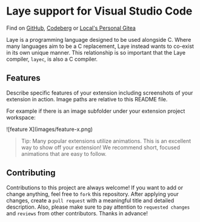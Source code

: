 # Laye support for Visual Studio Code

Find on [GitHub](https://github.com/laye-lang/laye-vscode), [Codeberg](https://codeberg.org/laye-lang/laye-vscode) or [Local's Personal Gitea](https://git.nashiora.dev/nashiora/laye-vscode)

Laye is a programming language designed to be used alongside C. Where many languages aim to be a C replacement, Laye instead wants to co-exist in its own unique manner. This relationship is so important that the Laye compiler, `layec`, is also a C compiler.

## Features

Describe specific features of your extension including screenshots of your extension in action. Image paths are relative to this README file.

For example if there is an image subfolder under your extension project workspace:

\!\[feature X\]\(images/feature-x.png\)

> Tip: Many popular extensions utilize animations. This is an excellent way to show off your extension! We recommend short, focused animations that are easy to follow.

<!--
## Requirements

If you have any requirements or dependencies, add a section describing those and how to install and configure them.

## Extension Settings

Include if your extension adds any VS Code settings through the `contributes.configuration` extension point.

For example:

This extension contributes the following settings:

- `myExtension.enable`: enable/disable this extension
- `myExtension.thing`: set to `blah` to do something

## Known Issues

Calling out known issues can help limit users opening duplicate issues against your extension.
-->

## Contributing

Contributions to this project are always welcome! If you want to add or change anything, feel free to `fork` this repository. After applying your changes, create a `pull request` with a meaningful title and detailed description. Also, please make sure to pay attention to `requested changes` and `reviews` from other contributors. Thanks in advance!